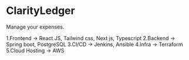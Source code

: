 # ClarityLedger
Manage your expenses.

1.Frontend -> React JS, Tailwind css, Next js, Typescript
2.Backend -> Spring boot, PostgreSQL
3.CI/CD -> Jenkins, Ansible
4.Infra -> Terraform
5.Cloud Hosting -> AWS
